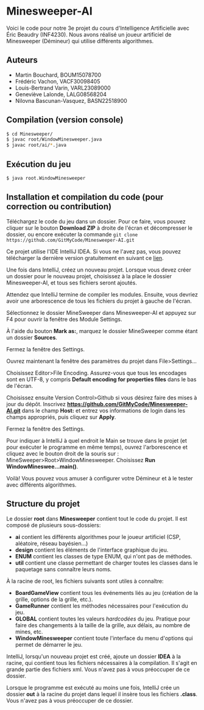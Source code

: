 # Minesweeper-AI   

Voici le code pour notre 3e projet du cours d'Intelligence Artificielle avec Éric Beaudry (INF4230). 
Nous avons réalisé un joueur artificiel de Minesweeper (Démineur) qui utilise différents algorithmes.

## Auteurs
+ Martin Bouchard, BOUM15078700
+ Frédéric Vachon, VACF30098405
+ Louis-Bertrand Varin, VARL23089000
+ Geneviève Lalonde, LALG08568204
+ Nilovna Bascunan-Vasquez, BASN22518900

## Compilation (version console)    
``` bash
$ cd Minesweeper/
$ javac root/WindowMinesweeper.java
$ javac root/ai/*.java
```

## Exécution du jeu   
``` bash
$ java root.WindowMinesweeper
```

## Installation et compilation du code (pour correction ou contribution)    
Téléchargez le code du jeu dans un dossier. Pour ce faire, vous pouvez cliquer sur le bouton __Download ZIP__ à droite de l'écran et décompresser le dossier, ou encore exécuter la commande `git clone https://github.com/GitMyCode/Minesweeper-AI.git`

Ce projet utilise l'IDE IntelliJ IDEA. Si vous ne l'avez pas, vous pouvez télécharger la dernière version gratuitement en suivant ce [lien](https://www.jetbrains.com/idea/download/). 

Une fois dans IntelliJ, créez un nouveau projet. Lorsque vous devez créer un dossier pour le nouveau projet, choisissez à la place le dossier Minesweeper-AI, et tous ses fichiers seront ajoutés.

Attendez que IntelliJ termine de compiler les modules. Ensuite, vous devriez avoir une arborescence de tous les fichiers du projet à gauche de l'écran.

Sélectionnez le dossier MineSweeper dans Minesweeper-AI et appuyez sur F4 pour ouvrir la fenêtre des Module Settings. 

À l'aide du bouton __Mark as:__, marquez le dossier MineSweeper comme étant un dossier __Sources__. 

Fermez la fenêtre des Settings.

Ouvrez maintenant la fenêtre des paramètres du projet dans File>Settings... 

Choisissez Editor>File Encoding. Assurez-vous que tous les encodages sont en UTF-8, y compris __Default encoding for properties files__ dans le bas de l'écran. 

Choisissez ensuite Version Control>Github si vous désirez faire des mises à jour du dépôt. Inscrivez __https://github.com/GitMyCode/Minesweeper-AI.git__ dans le champ __Host:__ et entrez vos informations de login dans les champs appropriés, puis cliquez sur __Apply__.

Fermez la fenêtre des Settings.

Pour indiquer à IntelliJ à quel endroit le Main se trouve dans le projet (et pour exécuter le programme en même temps), ouvrez l'arborescence et cliquez avec le bouton droit de la souris sur : MineSweeper>Root>WindowMinesweeper. Choisissez __Run WindowMineswee...main()__.

Voilà! Vous pouvez vous amuser à configurer votre Démineur et à le tester avec différents algorithmes.

## Structure du projet    
Le dossier __root__ dans __Minesweeper__ contient tout le code du projet. Il est composé de plusieurs sous-dossiers:
+ __ai__ contient les différents algorithmes pour le joueur artificiel (CSP, aléatoire, réseau bayésien...)
+ __design__ contient les éléments de l'interface graphique du jeu.
+ __ENUM__ contient les classes de type ENUM, qui n'ont pas de méthodes.
+ __util__ contient une classe permettant de charger toutes les classes dans le paquetage sans connaître leurs noms.

À la racine de root, les fichiers suivants sont utiles à connaître:
+ __BoardGameView__ contient tous les événements liés au jeu (création de la grille, options de la grille, etc.).
+ __GameRunner__ contient les méthodes nécessaires pour l'exécution du jeu.
+ __GLOBAL__ contient toutes les valeurs *hardcodées* du jeu. Pratique pour faire des changements à la taille de la grille, aux délais, au nombre de mines, etc.
+ __WindowMinesweeper__ contient toute l'interface du menu d'options qui permet de démarrer le jeu.

IntelliJ, lorsqu'un nouveau projet est créé, ajoute un dossier __IDEA__ à la racine, qui contient tous les fichiers nécessaires à la compilation. Il s'agit en grande partie des fichiers xml. Vous n'avez pas à vous préoccuper de ce dossier.

Lorsque le programme est exécuté au moins une fois, IntelliJ crée un dossier __out__ à la racine du projet dans lequel il insère tous les fichiers __.class__. Vous n'avez pas à vous préoccuper de ce dossier.


